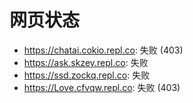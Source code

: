 # 网页状态
- https://chatai.cokio.repl.co: 失败 (403)
- https://ask.skzey.repl.co: 失败
- https://ssd.zockq.repl.co: 失败
- https://Love.cfvqw.repl.co: 失败 (403)
